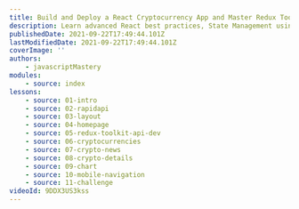 ```yaml
---
title: Build and Deploy a React Cryptocurrency App and Master Redux Toolkit in One Video
description: Learn advanced React best practices, State Management using Redux Toolkit, UI Creation using Ant Design, creating charts using Chart.js, and fetching data from multiple sources using RapidAPI while building the best Cryptocurrency App on YouTube - Cryptoverse.
publishedDate: 2021-09-22T17:49:44.101Z
lastModifiedDate: 2021-09-22T17:49:44.101Z
coverImage: ''
authors:
    - javascriptMastery
modules:
    - source: index
lessons:
    - source: 01-intro
    - source: 02-rapidapi
    - source: 03-layout
    - source: 04-homepage
    - source: 05-redux-toolkit-api-dev
    - source: 06-cryptocurrencies
    - source: 07-crypto-news
    - source: 08-crypto-details
    - source: 09-chart
    - source: 10-mobile-navigation
    - source: 11-challenge
videoId: 9DDX3US3kss
---
```

